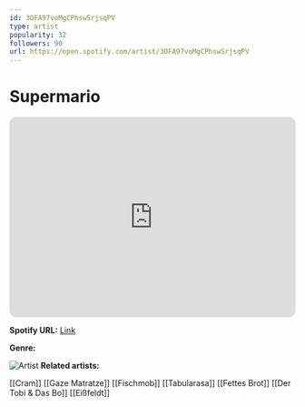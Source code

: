 ```yaml
---
id: 3OFA97voMgCPhswSrjsqPV
type: artist
popularity: 32
followers: 90
url: https://open.spotify.com/artist/3OFA97voMgCPhswSrjsqPV
---
```

# Supermario

<iframe style="border-radius:12px" src="https://open.spotify.com/embed/artist/3OFA97voMgCPhswSrjsqPV" width="100%" height="352" frameBorder="0" allowfullscreen="" allow="autoplay; clipboard-write; encrypted-media; fullscreen; picture-in-picture" loading="lazy"></iframe>

**Spotify URL:** [Link](https://open.spotify.com/artist/3OFA97voMgCPhswSrjsqPV)

**Genre:** 

![Artist](https://i.scdn.co/image/ab67616d0000b273630fd431da9d87d9afee1f75)
**Related artists:**

[[Cram]]
[[Gaze Matratze]]
[[Fischmob]]
[[Tabularasa]]
[[Fettes Brot]]
[[Der Tobi & Das Bo]]
[[Eißfeldt]]
